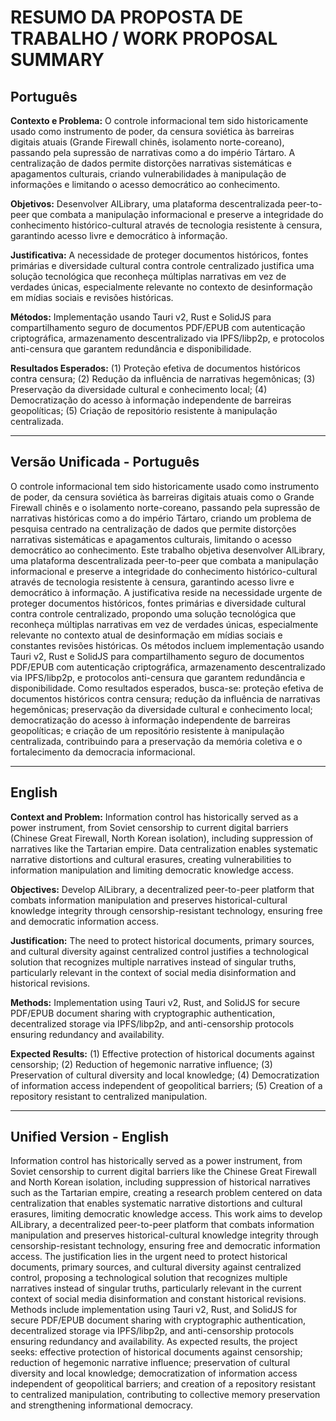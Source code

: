 # RESUMO DA PROPOSTA DE TRABALHO / WORK PROPOSAL SUMMARY

## Português

**Contexto e Problema:** O controle informacional tem sido historicamente usado como instrumento de poder, da censura soviética às barreiras digitais atuais (Grande Firewall chinês, isolamento norte-coreano), passando pela supressão de narrativas como a do império Tártaro. A centralização de dados permite distorções narrativas sistemáticas e apagamentos culturais, criando vulnerabilidades à manipulação de informações e limitando o acesso democrático ao conhecimento.

**Objetivos:** Desenvolver AlLibrary, uma plataforma descentralizada peer-to-peer que combata a manipulação informacional e preserve a integridade do conhecimento histórico-cultural através de tecnologia resistente à censura, garantindo acesso livre e democrático à informação.

**Justificativa:** A necessidade de proteger documentos históricos, fontes primárias e diversidade cultural contra controle centralizado justifica uma solução tecnológica que reconheça múltiplas narrativas em vez de verdades únicas, especialmente relevante no contexto de desinformação em mídias sociais e revisões históricas.

**Métodos:** Implementação usando Tauri v2, Rust e SolidJS para compartilhamento seguro de documentos PDF/EPUB com autenticação criptográfica, armazenamento descentralizado via IPFS/libp2p, e protocolos anti-censura que garantem redundância e disponibilidade.

**Resultados Esperados:** (1) Proteção efetiva de documentos históricos contra censura; (2) Redução da influência de narrativas hegemônicas; (3) Preservação da diversidade cultural e conhecimento local; (4) Democratização do acesso à informação independente de barreiras geopolíticas; (5) Criação de repositório resistente à manipulação centralizada.

---

## Versão Unificada - Português

O controle informacional tem sido historicamente usado como instrumento de poder, da censura soviética às barreiras digitais atuais como o Grande Firewall chinês e o isolamento norte-coreano, passando pela supressão de narrativas históricas como a do império Tártaro, criando um problema de pesquisa centrado na centralização de dados que permite distorções narrativas sistemáticas e apagamentos culturais, limitando o acesso democrático ao conhecimento. Este trabalho objetiva desenvolver AlLibrary, uma plataforma descentralizada peer-to-peer que combata a manipulação informacional e preserve a integridade do conhecimento histórico-cultural através de tecnologia resistente à censura, garantindo acesso livre e democrático à informação. A justificativa reside na necessidade urgente de proteger documentos históricos, fontes primárias e diversidade cultural contra controle centralizado, propondo uma solução tecnológica que reconheça múltiplas narrativas em vez de verdades únicas, especialmente relevante no contexto atual de desinformação em mídias sociais e constantes revisões históricas. Os métodos incluem implementação usando Tauri v2, Rust e SolidJS para compartilhamento seguro de documentos PDF/EPUB com autenticação criptográfica, armazenamento descentralizado via IPFS/libp2p, e protocolos anti-censura que garantem redundância e disponibilidade. Como resultados esperados, busca-se: proteção efetiva de documentos históricos contra censura; redução da influência de narrativas hegemônicas; preservação da diversidade cultural e conhecimento local; democratização do acesso à informação independente de barreiras geopolíticas; e criação de um repositório resistente à manipulação centralizada, contribuindo para a preservação da memória coletiva e o fortalecimento da democracia informacional.

---

## English

**Context and Problem:** Information control has historically served as a power instrument, from Soviet censorship to current digital barriers (Chinese Great Firewall, North Korean isolation), including suppression of narratives like the Tartarian empire. Data centralization enables systematic narrative distortions and cultural erasures, creating vulnerabilities to information manipulation and limiting democratic knowledge access.

**Objectives:** Develop AlLibrary, a decentralized peer-to-peer platform that combats information manipulation and preserves historical-cultural knowledge integrity through censorship-resistant technology, ensuring free and democratic information access.

**Justification:** The need to protect historical documents, primary sources, and cultural diversity against centralized control justifies a technological solution that recognizes multiple narratives instead of singular truths, particularly relevant in the context of social media disinformation and historical revisions.

**Methods:** Implementation using Tauri v2, Rust, and SolidJS for secure PDF/EPUB document sharing with cryptographic authentication, decentralized storage via IPFS/libp2p, and anti-censorship protocols ensuring redundancy and availability.

**Expected Results:** (1) Effective protection of historical documents against censorship; (2) Reduction of hegemonic narrative influence; (3) Preservation of cultural diversity and local knowledge; (4) Democratization of information access independent of geopolitical barriers; (5) Creation of a repository resistant to centralized manipulation.

---

## Unified Version - English

Information control has historically served as a power instrument, from Soviet censorship to current digital barriers like the Chinese Great Firewall and North Korean isolation, including suppression of historical narratives such as the Tartarian empire, creating a research problem centered on data centralization that enables systematic narrative distortions and cultural erasures, limiting democratic knowledge access. This work aims to develop AlLibrary, a decentralized peer-to-peer platform that combats information manipulation and preserves historical-cultural knowledge integrity through censorship-resistant technology, ensuring free and democratic information access. The justification lies in the urgent need to protect historical documents, primary sources, and cultural diversity against centralized control, proposing a technological solution that recognizes multiple narratives instead of singular truths, particularly relevant in the current context of social media disinformation and constant historical revisions. Methods include implementation using Tauri v2, Rust, and SolidJS for secure PDF/EPUB document sharing with cryptographic authentication, decentralized storage via IPFS/libp2p, and anti-censorship protocols ensuring redundancy and availability. As expected results, the project seeks: effective protection of historical documents against censorship; reduction of hegemonic narrative influence; preservation of cultural diversity and local knowledge; democratization of information access independent of geopolitical barriers; and creation of a repository resistant to centralized manipulation, contributing to collective memory preservation and strengthening informational democracy.
